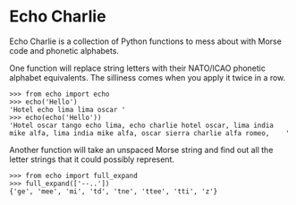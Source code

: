 # Echo Charlie

Echo Charlie is a collection of Python functions to mess about with Morse
code and phonetic alphabets.

One function will replace string letters
with their NATO/ICAO phonetic alphabet equivalents. The silliness
comes when you apply it twice in a row.

    >>> from echo import echo
    >>> echo('Hello')
    'Hotel echo lima lima oscar '
    >>> echo(echo('Hello'))
    'Hotel oscar tango echo lima, echo charlie hotel oscar, lima india
    mike alfa, lima india mike alfa, oscar sierra charlie alfa romeo,    '

Another function will take an unspaced Morse string and find out all the
letter strings that it could possibly represent.

    >>> from echo import full_expand
    >>> full_expand(['--..'])
    {'ge', 'mee', 'mi', 'td', 'tne', 'ttee', 'tti', 'z'}
